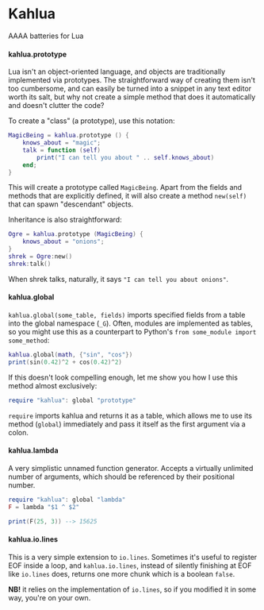 Kahlua
======

AAAA batteries for Lua


#### kahlua.prototype

Lua isn't an object-oriented language, and objects are traditionally implemented
via prototypes. The straightforward way of creating them isn't too cumbersome,
and can easily be turned into a snippet in any text editor worth its salt, but
why not create a simple method that does it automatically and doesn't clutter
the code?

To create a "class" (a prototype), use this notation:

```lua
MagicBeing = kahlua.prototype () {
    knows_about = "magic";
    talk = function (self)
        print("I can tell you about " .. self.knows_about)
    end;
}
```

This will create a prototype called `MagicBeing`. Apart from the fields and
methods that are explicitly defined, it will also create a method `new(self)`
that can spawn "descendant" objects.

Inheritance is also straightforward:

```lua
Ogre = kahlua.prototype (MagicBeing) {
    knows_about = "onions";
}
shrek = Ogre:new()
shrek:talk()
```

When shrek talks, naturally, it says `"I can tell you about onions"`.


#### kahlua.global

`kahlua.global(some_table, fields)` imports specified fields from a table
into the global namespace (`_G`).
Often, modules are implemented as tables, so you might use this as a counterpart
to Python's `from some_module import some_method`:

```lua
kahlua.global(math, {"sin", "cos"})
print(sin(0.42)^2 + cos(0.42)^2)
```

If this doesn't look compelling enough, let me show you how I use this method
almost exclusively:

```lua
require "kahlua": global "prototype"
```

`require` imports kahlua and returns it as a table, which allows me to use its
method (`global`) immediately and pass it itself as the first argument via a
colon.


#### kahlua.lambda

A very simplistic unnamed function generator.
Accepts a virtually unlimited number of arguments, which should be referenced
by their positional number.

```lua
require "kahlua": global "lambda"
F = lambda "$1 ^ $2"

print(F(25, 3)) --> 15625
```


#### kahlua.io.lines

This is a very simple extension to `io.lines`.
Sometimes it's useful to register EOF inside a loop, and `kahlua.io.lines`,
instead of silently finishing at EOF like `io.lines` does, returns one more
chunk which is a boolean `false`.

**NB!** it relies on the implementation of `io.lines`, so if you modified it in
some way, you're on your own.
